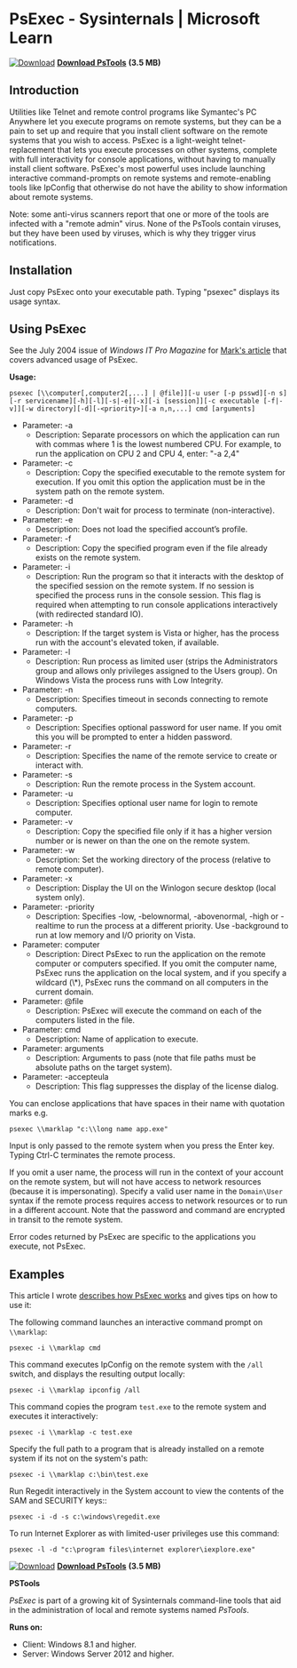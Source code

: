 # PsExec - Sysinternals | Microsoft Learn

[![Download](https://learn.microsoft.com/en-us/sysinternals/downloads/media/shared/download_sm.png)](https://download.sysinternals.com/files/PSTools.zip) [**Download PsTools**](https://download.sysinternals.com/files/PSTools.zip) **(3.5 MB)**

Introduction
------------

Utilities like Telnet and remote control programs like Symantec's PC Anywhere let you execute programs on remote systems, but they can be a pain to set up and require that you install client software on the remote systems that you wish to access. PsExec is a light-weight telnet-replacement that lets you execute processes on other systems, complete with full interactivity for console applications, without having to manually install client software. PsExec's most powerful uses include launching interactive command-prompts on remote systems and remote-enabling tools like IpConfig that otherwise do not have the ability to show information about remote systems.

Note: some anti-virus scanners report that one or more of the tools are infected with a "remote admin" virus. None of the PsTools contain viruses, but they have been used by viruses, which is why they trigger virus notifications.

Installation
------------

Just copy PsExec onto your executable path. Typing "psexec" displays its usage syntax.

Using PsExec
------------

See the July 2004 issue of _Windows IT Pro Magazine_ for [Mark's article](https://www.itprotoday.com/compute-engines/psexec) that covers advanced usage of PsExec.

**Usage:**

```
psexec [\\computer[,computer2[,...] | @file]][-u user [-p psswd][-n s][-r servicename][-h][-l][-s|-e][-x][-i [session]][-c executable [-f|-v]][-w directory][-d][-<priority>][-a n,n,...] cmd [arguments]

```




* Parameter: -a
  * Description: Separate processors on which the application can run with commas where 1 is the lowest numbered CPU. For example, to run the application on CPU 2 and CPU 4, enter: "-a 2,4"
* Parameter: -c
  * Description: Copy the specified executable to the remote system for execution. If you omit this option the application must be in the system path on the remote system.
* Parameter: -d
  * Description: Don't wait for process to terminate (non-interactive).
* Parameter: -e
  * Description: Does not load the specified account’s profile.
* Parameter: -f
  * Description: Copy the specified program even if the file already exists on the remote system.
* Parameter: -i
  * Description: Run the program so that it interacts with the desktop of the specified session on the remote system. If no session is specified the process runs in the console session. This flag is required when attempting to run console applications interactively (with redirected standard IO).
* Parameter: -h
  * Description: If the target system is Vista or higher, has the process run with the account's elevated token, if available.
* Parameter: -l
  * Description: Run process as limited user (strips the Administrators group and allows only privileges assigned to the Users group). On Windows Vista the process runs with Low Integrity.
* Parameter: -n
  * Description: Specifies timeout in seconds connecting to remote computers.
* Parameter: -p
  * Description: Specifies optional password for user name. If you omit this you will be prompted to enter a hidden password.
* Parameter: -r
  * Description: Specifies the name of the remote service to create or interact with.
* Parameter: -s
  * Description: Run the remote process in the System account.
* Parameter: -u
  * Description: Specifies optional user name for login to remote computer.
* Parameter: -v
  * Description: Copy the specified file only if it has a higher version number or is newer on than the one on the remote system.
* Parameter: -w
  * Description: Set the working directory of the process (relative to remote computer).
* Parameter: -x
  * Description: Display the UI on the Winlogon secure desktop (local system only).
* Parameter: -priority
  * Description: Specifies -low, -belownormal, -abovenormal, -high or -realtime to run the process at a different priority. Use -background to run at low memory and I/O priority on Vista.
* Parameter: computer
  * Description: Direct PsExec to run the application on the remote computer or computers specified. If you omit the computer name, PsExec runs the application on the local system, and if you specify a wildcard (\\*), PsExec runs the command on all computers in the current domain.
* Parameter: @file
  * Description: PsExec will execute the command on each of the computers listed in the file.
* Parameter: cmd
  * Description: Name of application to execute.
* Parameter: arguments
  * Description: Arguments to pass (note that file paths must be absolute paths on the target system).
* Parameter: -accepteula
  * Description: This flag suppresses the display of the license dialog.


You can enclose applications that have spaces in their name with quotation marks e.g.

```
psexec \\marklap "c:\\long name app.exe"

```


Input is only passed to the remote system when you press the Enter key. Typing Ctrl-C terminates the remote process.

If you omit a user name, the process will run in the context of your account on the remote system, but will not have access to network resources (because it is impersonating). Specify a valid user name in the `Domain\User` syntax if the remote process requires access to network resources or to run in a different account. Note that the password and command are encrypted in transit to the remote system.

Error codes returned by PsExec are specific to the applications you execute, not PsExec.

Examples
--------

This article I wrote [describes how PsExec works](https://www.itprotoday.com/compute-engines/psexec) and gives tips on how to use it:

The following command launches an interactive command prompt on `\\marklap`:

```
psexec -i \\marklap cmd

```


This command executes IpConfig on the remote system with the `/all` switch, and displays the resulting output locally:

```
psexec -i \\marklap ipconfig /all

```


This command copies the program `test.exe` to the remote system and executes it interactively:

```
psexec -i \\marklap -c test.exe

```


Specify the full path to a program that is already installed on a remote system if its not on the system's path:

```
psexec -i \\marklap c:\bin\test.exe

```


Run Regedit interactively in the System account to view the contents of the SAM and SECURITY keys::

```
psexec -i -d -s c:\windows\regedit.exe

```


To run Internet Explorer as with limited-user privileges use this command:

```
psexec -l -d "c:\program files\internet explorer\iexplore.exe"

```


[![Download](https://learn.microsoft.com/en-us/sysinternals/downloads/media/shared/download_sm.png)](https://download.sysinternals.com/files/PSTools.zip) [**Download PsTools**](https://download.sysinternals.com/files/PSTools.zip) **(3.5 MB)**

**PSTools**

_PsExec_ is part of a growing kit of Sysinternals command-line tools that aid in the administration of local and remote systems named _PsTools_.

**Runs on:**

*   Client: Windows 8.1 and higher.
*   Server: Windows Server 2012 and higher.
